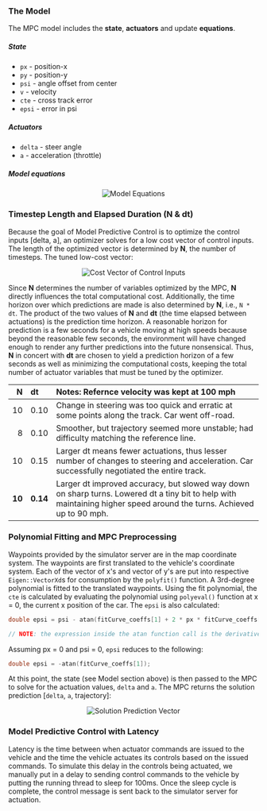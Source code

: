### The Model

The MPC model includes the **state**, **actuators** and update **equations**.

##### State
* `px`   - position-x
* `py`   - position-y
* `psi`  - angle offset from center
* `v`    - velocity
* `cte`  - cross track error
* `epsi` - error in psi 

##### Actuators
* `delta` - steer angle
* `a`     - acceleration (throttle)

##### Model equations
<!---
=============================================================
Latex editor and graphics renderer
https://www.codecogs.com/latex/eqneditor.php

$\begin{aligned}
x_{t+1} &= x_t + v_t * cos(psi_t) * dt \\
y_{t+1} &= y_t + v_t * sin(psi_t) * dt \\
psi_{t+1} &= psi_t + v_t / Lf * delta_t * dt \\
v_{t+1} &= v_t + a_t * dt \\
cte_{t+1} &= (f(x_t) - y_t) + v_t * sin(epsi_t) * dt \\
epsi_{t+1} &= (psi_t - psi\_des_t) + v_t * delta_t / Lf * dt
\end{aligned}$

=============================================================
HTML simple render with subscripts
x<sub>t+1</sub> = x<sub>t</sub> + v<sub>t</sub> * cos(psi<sub>t</sub>)
y<sub>t+1</sub> = y<sub>t</sub> + v<sub>t</sub> * sin(psi<sub>t</sub>)
psi<sub>t+1</sub> = psi<sub>t</sub> + v<sub>t</sub> / Lf * delta<sub>t</sub> * dt
v<sub>t+1</sub> = v<sub>t</sub> + a<sub>t</sub> * dt
cte<sub>t+1</sub> = (f(x<sub>t</sub>) - y<sub>t</sub>) + v<sub>t</sub> * sin(epsi<sub>t</sub>) * dt
epsi<sub>t+1</sub> = (psi<sub>t</sub> - psi_des<sub>t</sub>) + v<sub>t</sub> * delta<sub>t</sub> / Lf * dt
--->

<div style="text-align: center;">
<img src="https://latex.codecogs.com/png.latex?\inline&space;\dpi{120}&space;\large&space;\begin{aligned}&space;x_{t&plus;1}&space;&=&space;x_t&space;&plus;&space;v_t&space;*&space;cos(psi_t)&space;*&space;dt&space;\\&space;y_{t&plus;1}&space;&=&space;y_t&space;&plus;&space;v_t&space;*&space;sin(psi_t)&space;*&space;dt&space;\\&space;psi_{t&plus;1}&space;&=&space;psi_t&space;&plus;&space;v_t&space;/&space;Lf&space;*&space;delta_t&space;*&space;dt&space;\\&space;v_{t&plus;1}&space;&=&space;v_t&space;&plus;&space;a_t&space;*&space;dt&space;\\&space;cte_{t&plus;1}&space;&=&space;(f(x_t)&space;-&space;y_t)&space;&plus;&space;v_t&space;*&space;sin(epsi_t)&space;*&space;dt&space;\\&space;epsi_{t&plus;1}&space;&=&space;(psi_t&space;-&space;psi\_des_t)&space;&plus;&space;v_t&space;*&space;delta_t&space;/&space;Lf&space;*&space;dt&space;\end{aligned}" title="Model Equations" />
</div>

### Timestep Length and Elapsed Duration (N & dt)

Because the goal of Model Predictive Control is to optimize the control inputs [delta, a], an optimizer solves for a low cost vector of control inputs. The length of the optimized vector is determined by **N**, the number of timesteps. The tuned low-cost vector:

<!---
$$[delta_1, a_1, delta_2, a_2,\dots, delta_{N-1}, a_{N-1}]$$

[ delta<sub>1</sub>, a<sub>1</sub>, delta<sub>2</sub>, a<sub>2</sub>,..., delta<sub>N-1</sub>, a<sub>N-1</sub> ]
--->
<div style="text-align: center;">
<img src="https://latex.codecogs.com/png.latex?\inline&space;\dpi{120}&space;\large&space;$$[delta_1,&space;a_1,&space;delta_2,&space;a_2,\dots,&space;delta_{N-1},&space;a_{N-1}]$$" title="Cost Vector of Control Inputs" />
</div>

Since **N** determines the number of variables optimized by the MPC, **N** directly influences the total computational cost. Additionally, the time horizon over which predictions are made is also determined by **N**, i.e., `N * dt`. The product of the two values of **N** and **dt** (the time elapsed between actuations) is the prediction time horizon. A reasonable horizon for prediction is a few seconds for a vehicle moving at high speeds because beyond the reasonable few seconds, the environment will have changed enough to render any further predictions into the future nonsensical. Thus, **N** in concert with **dt** are chosen to yield a prediction horizon of a few seconds as well as minimizing the computational costs, keeping the total number of actuator variables that must be tuned by the optimizer.

| N     | dt       | Notes: Refernce velocity was kept at 100 mph|
|------:|:---------|:--------------------------------------------|
| 10    |0.10      | Change in steering was too quick and erratic at some points along the track. Car went off-road. |
| 8     |0.10      | Smoother, but trajectory seemed more unstable; had difficulty matching the reference line. |
| 10    |0.15      | Larger dt means fewer actuations, thus lesser number of changes to steering and acceleration. Car successfully negotiated the entire track. |
| **10**| **0.14** | Larger dt improved accuracy, but slowed way down on sharp turns. Lowered dt a tiny bit to help with maintaining higher speed around the turns. Achieved up to 90 mph. |

### Polynomial Fitting and MPC Preprocessing

Waypoints provided by the simulator server are in the map coordinate system. The waypoints are first translated to the vehicle's coordinate system. Each of the vector of x's and vector of y's are put into respective `Eigen::VectorXd`s for consumption by the `polyfit()` function. A 3rd-degree polynomial is fitted to the translated waypoints. Using the fit polynomial, the `cte` is calculated by evaluating the polynomial using `polyeval()` function at x = 0, the current x position of the car. The `epsi` is also calculated:

```c++
double epsi = psi - atan(fitCurve_coeffs[1] + 2 * px * fitCurve_coeffs[2] + 3 * fitCurve_coeffs[3] * pow(px, 2));

// NOTE: the expression inside the atan function call is the derivative of the fit polynomial function
```
Assuming px = 0 and psi = 0, `epsi` reduces to the following:

```c++
double epsi = -atan(fitCurve_coeffs[1]);
```

At this point, the state (see Model section above) is then passed to the MPC to solve for the actuation values, `delta` and `a`. The MPC returns the solution prediction [`delta`, `a`, trajectory]:

<!---
$$[delta, a, trajx_1, trajy_1, trajx_2, trajy_2, \dots, trajx_N, trajy_N]$$
--->

<div style="text-align: center;">
<img src="https://latex.codecogs.com/gif.latex?[delta,&space;a,&space;trajx_1,&space;trajy_1,&space;trajx_2,&space;trajy_2,&space;\dots,&space;trajx_N,&space;trajy_N]" title="Solution Prediction Vector" />
</div>

### Model Predictive Control with Latency

Latency is the time between when actuator commands are issued to the vehicle and the time the vehicle actuates its controls based on the issued commands. To simulate this delay in the controls being actuated, we manually put in a delay to sending control commands to the vehicle by putting the running thread to sleep for 100ms. Once the sleep cycle is complete, the control message is sent back to the simulator server for actuation.